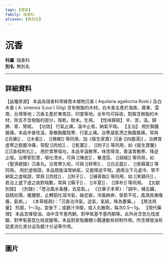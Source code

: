 ```yaml
---
tags: [理氣]
family: 瑞香科
aliases: [無別名]
---
```


# 沉香

**科屬**: 瑞香科  
**別名**: 無別名  

---

## 詳細資料
【品種來源】
本品為瑞香科常綠喬木植物沉香 (
Aquilaria agallocha
Roxb.) 及白木香 (
A. sinensis
(Lour.) Gilg) 含有樹脂的木材。白木香主產於海南、廣東、雲南、台灣等地；沉香主產於東南亞、印度等地。全年均可採收，割取含樹脂的木材，除去不含樹脂的部分，陰乾。銼末。生用。
【性味歸經】
辛、苦，溫。歸脾、胃、腎經。
【功效】
行氣止痛，溫中止嘔，納氣平喘。
【主治】
用於胸腹脹痛。本品辛香性溫，善散胸腹陰寒、行氣止痛。治寒凝氣滯之胸腹脹痛，常與 [[烏藥]] 、 [[木香]] 、 [[檳榔]] 等同用，加《衛生家寶》沉香 [[四磨湯]] 。治脾胃虛寒之脘腹冷痛，常配 [[肉桂]] 、 [[乾薑]] 、 [[附子]] 等同用，如《衛生寶鑒》 [[沉香桂附丸]] 。
用於胃寒嘔吐。本品辛溫散寒，味苦降泄，善溫胃散寒、降逆止嘔。治寒邪犯胃，嘔吐清水，可與 [[陳皮]] 、畢澄茄、 [[胡椒]] 等同用，如《聖濟總錄》沉香丸。治胃寒久呃，可與 [[柿蒂]] 、 [[白豆蔻]] 、 [[紫蘇葉]] 等同用。
用於虛喘證。本品既能溫腎納氣，又能降逆平喘，適用治下元虛冷、腎不納氣之虛喘證，常與 [[肉桂]] 、 [[附子]] 、 [[補骨脂]] 等同用，如 [[黑錫丹]] 。若治上盛下虛之痰飲喘歉，常與 [[蘇子]] 、 [[半夏]] 、 [[厚朴]] 等同用。
【文獻別錄】
《別錄》：「悉治風水毒腫，去惡氣。」
《日華子本草》：「調中，補五臟，益精壯陽，暖腰膝，止轉筋吐瀉冷氣，破症癖，冷風麻痹，骨節不任，風濕皮膚瘙癢，氣痢。」
《本草經疏》：「沉香治冷氣，逆氣，氣結，殊為要藥。」
【用法用量】
煎服，1～3g，宜後下；或磨汁沖服，或入丸散劑，每次0.5～1g。
【現代藥理】
本品含揮發油。油中含苄基丙酮、對甲氧基苄基丙酮等。此外尚含氫化桂皮酸、對甲氧基氫化桂皮酸等。本品對家兔離體小腸運動有抑制作用。所含揮發油有促進消化液分泌及膽汁分泌等作用。

---

## 圖片
